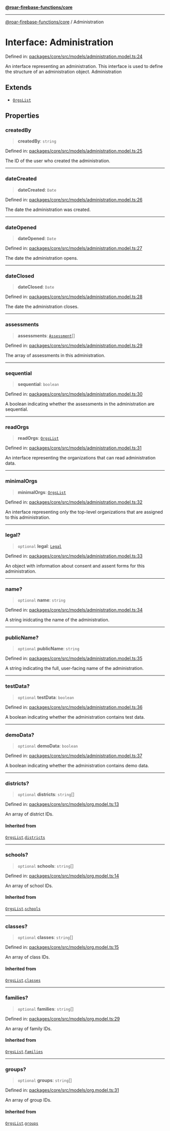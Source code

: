 [**@roar-firebase-functions/core**](../README.md)

---

[@roar-firebase-functions/core](../README.md) / Administration

# Interface: Administration

Defined in: [packages/core/src/models/administration.model.ts:24](https://github.com/yeatmanlab/roar-firebase-functions/blob/0fc701649174b7557e55644b1065be2fa3d3d7ca/packages/core/src/models/administration.model.ts#L24)

An interface representing an administration.
This interface is used to define the structure of an administration object.
Administration

## Extends

- [`OrgsList`](OrgsList.md)

## Properties

### createdBy

> **createdBy**: `string`

Defined in: [packages/core/src/models/administration.model.ts:25](https://github.com/yeatmanlab/roar-firebase-functions/blob/0fc701649174b7557e55644b1065be2fa3d3d7ca/packages/core/src/models/administration.model.ts#L25)

The ID of the user who created the administration.

---

### dateCreated

> **dateCreated**: `Date`

Defined in: [packages/core/src/models/administration.model.ts:26](https://github.com/yeatmanlab/roar-firebase-functions/blob/0fc701649174b7557e55644b1065be2fa3d3d7ca/packages/core/src/models/administration.model.ts#L26)

The date the administration was created.

---

### dateOpened

> **dateOpened**: `Date`

Defined in: [packages/core/src/models/administration.model.ts:27](https://github.com/yeatmanlab/roar-firebase-functions/blob/0fc701649174b7557e55644b1065be2fa3d3d7ca/packages/core/src/models/administration.model.ts#L27)

The date the administration opens.

---

### dateClosed

> **dateClosed**: `Date`

Defined in: [packages/core/src/models/administration.model.ts:28](https://github.com/yeatmanlab/roar-firebase-functions/blob/0fc701649174b7557e55644b1065be2fa3d3d7ca/packages/core/src/models/administration.model.ts#L28)

The date the administration closes.

---

### assessments

> **assessments**: [`Assessment`](Assessment.md)[]

Defined in: [packages/core/src/models/administration.model.ts:29](https://github.com/yeatmanlab/roar-firebase-functions/blob/0fc701649174b7557e55644b1065be2fa3d3d7ca/packages/core/src/models/administration.model.ts#L29)

The array of assessments in this administration.

---

### sequential

> **sequential**: `boolean`

Defined in: [packages/core/src/models/administration.model.ts:30](https://github.com/yeatmanlab/roar-firebase-functions/blob/0fc701649174b7557e55644b1065be2fa3d3d7ca/packages/core/src/models/administration.model.ts#L30)

A boolean indicating whether the assessments in the administration are sequential.

---

### readOrgs

> **readOrgs**: [`OrgsList`](OrgsList.md)

Defined in: [packages/core/src/models/administration.model.ts:31](https://github.com/yeatmanlab/roar-firebase-functions/blob/0fc701649174b7557e55644b1065be2fa3d3d7ca/packages/core/src/models/administration.model.ts#L31)

An interface representing the organizations that can read administration data.

---

### minimalOrgs

> **minimalOrgs**: [`OrgsList`](OrgsList.md)

Defined in: [packages/core/src/models/administration.model.ts:32](https://github.com/yeatmanlab/roar-firebase-functions/blob/0fc701649174b7557e55644b1065be2fa3d3d7ca/packages/core/src/models/administration.model.ts#L32)

An interface representing only the top-level organizations that are assigned to this administration.

---

### legal?

> `optional` **legal**: [`Legal`](Legal.md)

Defined in: [packages/core/src/models/administration.model.ts:33](https://github.com/yeatmanlab/roar-firebase-functions/blob/0fc701649174b7557e55644b1065be2fa3d3d7ca/packages/core/src/models/administration.model.ts#L33)

An object with information about consent and assent forms for this administration.

---

### name?

> `optional` **name**: `string`

Defined in: [packages/core/src/models/administration.model.ts:34](https://github.com/yeatmanlab/roar-firebase-functions/blob/0fc701649174b7557e55644b1065be2fa3d3d7ca/packages/core/src/models/administration.model.ts#L34)

A string inidcating the name of the administration.

---

### publicName?

> `optional` **publicName**: `string`

Defined in: [packages/core/src/models/administration.model.ts:35](https://github.com/yeatmanlab/roar-firebase-functions/blob/0fc701649174b7557e55644b1065be2fa3d3d7ca/packages/core/src/models/administration.model.ts#L35)

A string indicating the full, user-facing name of the administration.

---

### testData?

> `optional` **testData**: `boolean`

Defined in: [packages/core/src/models/administration.model.ts:36](https://github.com/yeatmanlab/roar-firebase-functions/blob/0fc701649174b7557e55644b1065be2fa3d3d7ca/packages/core/src/models/administration.model.ts#L36)

A boolean indicating whether the administration contains test data.

---

### demoData?

> `optional` **demoData**: `boolean`

Defined in: [packages/core/src/models/administration.model.ts:37](https://github.com/yeatmanlab/roar-firebase-functions/blob/0fc701649174b7557e55644b1065be2fa3d3d7ca/packages/core/src/models/administration.model.ts#L37)

A boolean indicating whether the administration contains demo data.

---

### districts?

> `optional` **districts**: `string`[]

Defined in: [packages/core/src/models/org.model.ts:13](https://github.com/yeatmanlab/roar-firebase-functions/blob/0fc701649174b7557e55644b1065be2fa3d3d7ca/packages/core/src/models/org.model.ts#L13)

An array of district IDs.

#### Inherited from

[`OrgsList`](OrgsList.md).[`districts`](OrgsList.md#districts)

---

### schools?

> `optional` **schools**: `string`[]

Defined in: [packages/core/src/models/org.model.ts:14](https://github.com/yeatmanlab/roar-firebase-functions/blob/0fc701649174b7557e55644b1065be2fa3d3d7ca/packages/core/src/models/org.model.ts#L14)

An array of school IDs.

#### Inherited from

[`OrgsList`](OrgsList.md).[`schools`](OrgsList.md#schools)

---

### classes?

> `optional` **classes**: `string`[]

Defined in: [packages/core/src/models/org.model.ts:15](https://github.com/yeatmanlab/roar-firebase-functions/blob/0fc701649174b7557e55644b1065be2fa3d3d7ca/packages/core/src/models/org.model.ts#L15)

An array of class IDs.

#### Inherited from

[`OrgsList`](OrgsList.md).[`classes`](OrgsList.md#classes)

---

### families?

> `optional` **families**: `string`[]

Defined in: [packages/core/src/models/org.model.ts:29](https://github.com/yeatmanlab/roar-firebase-functions/blob/0fc701649174b7557e55644b1065be2fa3d3d7ca/packages/core/src/models/org.model.ts#L29)

An array of family IDs.

#### Inherited from

[`OrgsList`](OrgsList.md).[`families`](OrgsList.md#families)

---

### groups?

> `optional` **groups**: `string`[]

Defined in: [packages/core/src/models/org.model.ts:31](https://github.com/yeatmanlab/roar-firebase-functions/blob/0fc701649174b7557e55644b1065be2fa3d3d7ca/packages/core/src/models/org.model.ts#L31)

An array of group IDs.

#### Inherited from

[`OrgsList`](OrgsList.md).[`groups`](OrgsList.md#groups)
